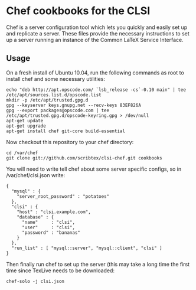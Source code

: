 Chef cookbooks for the CLSI
===========================

Chef is a server configuration tool which lets you quickly and easily set up and
replicate a server. These files provide the necessary instructions to set up a server
running an instance of the Common LaTeX Service Interface.

Usage
-----

On a fresh install of Ubuntu 10.04, run the following commands as root to install chef
and some necessary utilities: 

    echo "deb http://apt.opscode.com/ `lsb_release -cs`-0.10 main" | tee /etc/apt/sources.list.d/opscode.list
    mkdir -p /etc/apt/trusted.gpg.d
    gpg --keyserver keys.gnupg.net --recv-keys 83EF826A
    gpg --export packages@opscode.com | tee /etc/apt/trusted.gpg.d/opscode-keyring.gpg > /dev/null 
    apt-get update
    apt-get upgrade
    apt-get install chef git-core build-essential
    
Now checkout this repository to your chef directory:

    cd /var/chef
    git clone git://github.com/scribtex/clsi-chef.git cookbooks

You will need to write tell chef about some server specific configs, so in /var/chef/clsi.json write:

    {
      "mysql" : {
        "server_root_password" : "potatoes"
      },
      "clsi" : {
        "host" : "clsi.example.com",
        "database" : {
          "name"     : "clsi",
          "user"     : "clsi",
          "password" : "bananas"
        }
      },
      "run_list" : [ "mysql::server", "mysql::client", "clsi" ]
    }

Then finally run chef to set up the server (this may take a long time the first time since 
TexLive needs to be downloaded:

    chef-solo -j clsi.json
